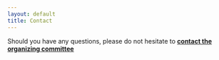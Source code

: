 ```yaml
---
layout: default
title: Contact
---
```


Should you have any questions, please do not hesitate to [**contact the organizing committee**](mailto:probabilistic_robotics@dlr.de)
